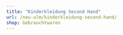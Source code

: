 ```yaml
---
title: "Kinderkleidung Second Hand"
url: /neu-ulm/kinderkleidung-second-hand/
shop: Gebrauchtwaren
---
```

